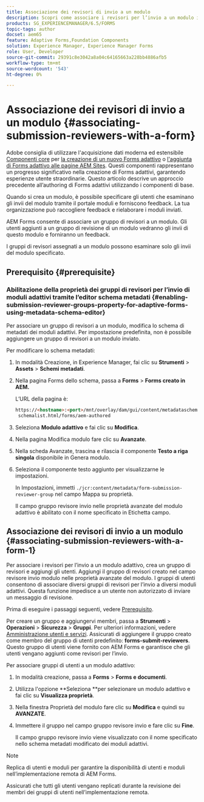 ```yaml
---
title: Associazione dei revisori di invio a un modulo
description: Scopri come associare i revisori per l’invio a un modulo in AEM Forms. I revisori associati esaminano un modulo inviato tramite il portale dei moduli.
products: SG_EXPERIENCEMANAGER/6.5/FORMS
topic-tags: author
docset: aem65
feature: Adaptive Forms,Foundation Components
solution: Experience Manager, Experience Manager Forms
role: User, Developer
source-git-commit: 29391c8e3042a8a04c64165663a228bb4886afb5
workflow-type: tm+mt
source-wordcount: '543'
ht-degree: 0%

---
```


# Associazione dei revisori di invio a un modulo {#associating-submission-reviewers-with-a-form}

<span class="preview"> Adobe consiglia di utilizzare l&#39;acquisizione dati moderna ed estensibile [Componenti core](https://experienceleague.adobe.com/docs/experience-manager-core-components/using/adaptive-forms/introduction.html?lang=it) per [la creazione di un nuovo Forms adattivo](/help/forms/using/create-an-adaptive-form-core-components.md) o [l&#39;aggiunta di Forms adattivo alle pagine AEM Sites](/help/forms/using/create-or-add-an-adaptive-form-to-aem-sites-page.md). Questi componenti rappresentano un progresso significativo nella creazione di Forms adattivi, garantendo esperienze utente straordinarie. Questo articolo descrive un approccio precedente all’authoring di Forms adattivi utilizzando i componenti di base. </span>

Quando si crea un modulo, è possibile specificare gli utenti che esaminano gli invii del modulo tramite il portale moduli e forniscono feedback. La tua organizzazione può raccogliere feedback e rielaborare i moduli inviati.

AEM Forms consente di associare un gruppo di revisori a un modulo. Gli utenti aggiunti a un gruppo di revisione di un modulo vedranno gli invii di questo modulo e forniranno un feedback.

I gruppi di revisori assegnati a un modulo possono esaminare solo gli invii del modulo specificato.

## Prerequisito {#prerequisite}

### Abilitazione della proprietà dei gruppi di revisori per l’invio di moduli adattivi tramite l’editor schema metadati {#enabling-submission-reviewer-groups-property-for-adaptive-forms-using-metadata-schema-editor}

Per associare un gruppo di revisori a un modulo, modifica lo schema di metadati dei moduli adattivi. Per impostazione predefinita, non è possibile aggiungere un gruppo di revisori a un modulo inviato.

Per modificare lo schema metadati:

1. In modalità Creazione, in Experience Manager, fai clic su **Strumenti** > **Assets** > **Schemi metadati**.
1. Nella pagina Forms dello schema, passa a **Forms** > **Forms creato in AEM.**

   L’URL della pagina è:

   ```html
   https://<hostname>:<port>/mnt/overlay/dam/gui/content/metadataschemaeditor/
    schemalist.html/forms/aem-authored
   ```

1. Seleziona **Modulo adattivo** e fai clic su **Modifica**.
1. Nella pagina Modifica modulo fare clic su **Avanzate**.
1. Nella scheda Avanzate, trascina e rilascia il componente **Testo a riga singola** disponibile in Genera modulo.
1. Seleziona il componente testo aggiunto per visualizzarne le impostazioni.

   In Impostazioni, immetti `./jcr:content/metadata/form-submission-reviewer-group` nel campo Mappa su proprietà.

   Il campo gruppo revisore invio nelle proprietà avanzate del modulo adattivo è abilitato con il nome specificato in Etichetta campo.

## Associazione dei revisori di invio a un modulo {#associating-submission-reviewers-with-a-form-1}

Per associare i revisori per l’invio a un modulo adattivo, crea un gruppo di revisori e aggiungi gli utenti. Aggiungi il gruppo di revisori creato nel campo revisore invio modulo nelle proprietà avanzate del modulo.
I gruppi di utenti consentono di associare diversi gruppi di revisori per l’invio a diversi moduli adattivi. Questa funzione impedisce a un utente non autorizzato di inviare un messaggio di revisione.

Prima di eseguire i passaggi seguenti, vedere [Prerequisito](../../forms/using/adding-reviewers-form.md#prerequisite).

Per creare un gruppo e aggiungervi membri, passa a **Strumenti** > **Operazioni** > **Sicurezza** > **Gruppi**.
Per ulteriori informazioni, vedere [Amministrazione utenti e servizi](/help/sites-administering/security.md).
Assicurati di aggiungere il gruppo creato come membro del gruppo di utenti predefinito: **forms-submit-reviewers**. Questo gruppo di utenti viene fornito con AEM Forms e garantisce che gli utenti vengano aggiunti come revisori per l’invio.

Per associare gruppi di utenti a un modulo adattivo:

1. In modalità creazione, passa a **Forms** > **Forms e documenti**.
1. Utilizza l&#39;opzione **Seleziona **per selezionare un modulo adattivo e fai clic su **Visualizza proprietà**.
1. Nella finestra Proprietà del modulo fare clic su **Modifica** e quindi su **AVANZATE**.
1. Immettere il gruppo nel campo gruppo revisore invio e fare clic su **Fine**.

   Il campo gruppo revisore invio viene visualizzato con il nome specificato nello schema metadati modificato dei moduli adattivi.

>[!NOTE]
>
>Replica di utenti e moduli per garantire la disponibilità di utenti e moduli nell’implementazione remota di AEM Forms.
>
>Assicurati che tutti gli utenti vengano replicati durante la revisione dei membri dei gruppi di utenti nell’implementazione remota.

